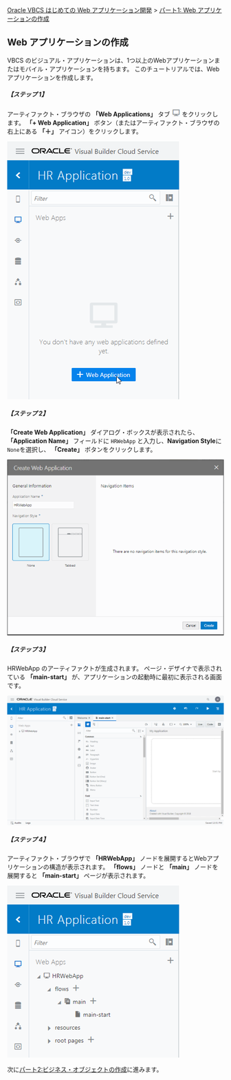 [Oracle VBCS はじめての Web アプリケーション開発](../../README.md) >
[パート1: Web アプリケーションの作成](README.md)

## Web アプリケーションの作成

VBCS のビジュアル・アプリケーションは、1つ以上のWebアプリケーションまたはモバイル・アプリケーションを持ちます。
このチュートリアルでは、Webアプリケーションを作成します。

##### 【ステップ 1】

アーティファクト・ブラウザの **「Web Applications」** タブ
<img src="../icons/vbcsca_webapp_icon.png" alt="Web Applications タブ">
をクリックします。
**「+ Web Application」** ボタン（またはアーティファクト・ブラウザの右上にある **「＋」** アイコン）をクリックします。

![アーティファクト・ブラウザの Web Applications タブの + Web Application ボタンをクリック](images/artifact_browser_web_apps.png)

##### 【ステップ 2】

**「Create Web Application」** ダイアログ・ボックスが表示されたら、**「Application Name」** フィールドに `HRWebApp` と入力し、**Navigation Style**に`None`を選択し、 **「Create」** ボタンをクリックします。

![「Create Web Application」ダイアログ・ボックス](images/004.png)

##### 【ステップ 3】

HRWebApp のアーティファクトが生成されます。
ページ・デザイナで表示されている **「main-start」** が、アプリケーションの起動時に最初に表示される画面です。

![HRWebApp が生成された状態](images/application_designer_hrwebapp.png)

##### 【ステップ 4】

アーティファクト・ブラウザで **「HRWebApp」** ノードを展開するとWebアプリケーションの構造が表示されます。
**「flows」** ノードと **「main」** ノードを展開すると **「main-start」** ページが表示されます。

![HRWebApp が生成されたアーティファクト・ブラウザ](images/artifact_browser_hrwebapp.png)

次に[パート2:ビジネス・オブジェクトの作成](../part2/README.md)に進みます。
